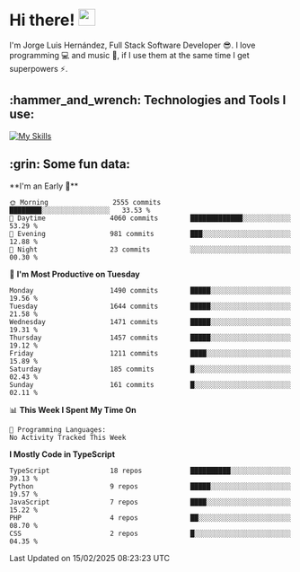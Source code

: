 <h1 align="left">
 <abc>
  <br>Hi there! <img src="https://user-images.githubusercontent.com/42378118/110234147-e3259600-7f4e-11eb-95be-0c4047144dea.gif" width="30"><br>
 </abc>
</h1>

I'm Jorge Luis Hernández, Full Stack Software Developer :sunglasses:. I love programming :computer: and music :musical_score:, if I use them at the same time I get superpowers :zap:. 


<h2 align="left">:hammer_and_wrench: Technologies and Tools I use:</h2>

[![My Skills](https://skillicons.dev/icons?i=js,ts,html,css,py,vue,react,next,nest,postgres,mysql)](https://skillicons.dev)

<h2 align="left">:grin: Some fun data:</h2>
<!--START_SECTION:waka-->
**I'm an Early 🐤** 

```text
🌞 Morning                2555 commits        ████████░░░░░░░░░░░░░░░░░   33.53 % 
🌆 Daytime                4060 commits        █████████████░░░░░░░░░░░░   53.29 % 
🌃 Evening                981 commits         ███░░░░░░░░░░░░░░░░░░░░░░   12.88 % 
🌙 Night                  23 commits          ░░░░░░░░░░░░░░░░░░░░░░░░░   00.30 % 
```
📅 **I'm Most Productive on Tuesday** 

```text
Monday                   1490 commits        █████░░░░░░░░░░░░░░░░░░░░   19.56 % 
Tuesday                  1644 commits        █████░░░░░░░░░░░░░░░░░░░░   21.58 % 
Wednesday                1471 commits        █████░░░░░░░░░░░░░░░░░░░░   19.31 % 
Thursday                 1457 commits        █████░░░░░░░░░░░░░░░░░░░░   19.12 % 
Friday                   1211 commits        ████░░░░░░░░░░░░░░░░░░░░░   15.89 % 
Saturday                 185 commits         █░░░░░░░░░░░░░░░░░░░░░░░░   02.43 % 
Sunday                   161 commits         █░░░░░░░░░░░░░░░░░░░░░░░░   02.11 % 
```


📊 **This Week I Spent My Time On** 

```text
💬 Programming Languages: 
No Activity Tracked This Week
```

**I Mostly Code in TypeScript** 

```text
TypeScript               18 repos            ██████████░░░░░░░░░░░░░░░   39.13 % 
Python                   9 repos             █████░░░░░░░░░░░░░░░░░░░░   19.57 % 
JavaScript               7 repos             ████░░░░░░░░░░░░░░░░░░░░░   15.22 % 
PHP                      4 repos             ██░░░░░░░░░░░░░░░░░░░░░░░   08.70 % 
CSS                      2 repos             █░░░░░░░░░░░░░░░░░░░░░░░░   04.35 % 
```




 Last Updated on 15/02/2025 08:23:23 UTC
<!--END_SECTION:waka-->

